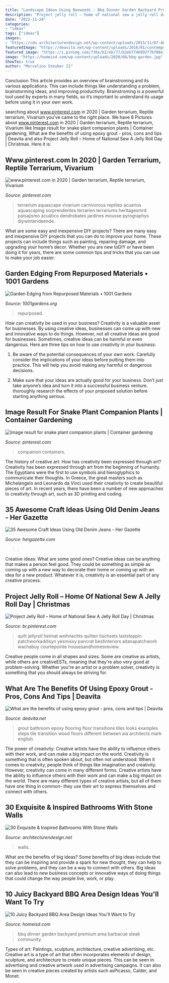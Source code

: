```yaml
---
title: "Landscape Ideas Using Boxwoods : Bbq Dinner Garden Backyard Premium Area Barbacue Steak Community"
description: "Project jelly roll – home of national sew a jelly roll day"
date: "2022-11-24"
categories:
- "ideas"
tags: ["ideas"]
images:
- "https://cdn.architecturendesign.net/wp-content/uploads/2015/11/07-AD-Natural-stone-wall-for-the-cabin-style-rustic-bathroom.jpg"
featuredImage: "https://deavita.net/wp-content/uploads/2016/01/contemporary-bathroom-epoxy-grout-floor-tiles-ideas.jpg"
featured_image: "https://i.pinimg.com/736x/b2/eb/77/b2eb7746992f7bf08e74b88ab7734e6c.jpg"
image: "https://homeisd.com/wp-content/uploads/2020/08/bbq-garden.jpg"
ShowToc: true
author: "Marcelino Steuber II"
---
```



Conclusion
This article provides an overview of brainstroming and its various applications. This can include things like understanding a problem, brainstorming ideas, and improving productivity. Brainstroming is a powerful tool used by experts in many fields, so it’s important to understand its usage before using it in your own work.

	

		
searching about www.pinterest.com in 2020 | Garden terrarium, Reptile terrarium, Vivarium you've came to the right place. We have 8 Pictures about www.pinterest.com in 2020 | Garden terrarium, Reptile terrarium, Vivarium like Image result for snake plant companion plants | Container gardening, What are the benefits of using epoxy grout - pros, cons and tips | Deavita and also Project Jelly Roll – Home of National Sew A Jelly Roll Day | Christmas. Here it is:
		
    
## Www.pinterest.com In 2020 | Garden Terrarium, Reptile Terrarium, Vivarium

<img loading=lazy src="https://i.pinimg.com/736x/83/9a/b0/839ab04bb10b8b1d2bf8a7b21f9ee228.jpg" onerror="this.onerror=null;this.src='https://tse1.mm.bing.net/th?id=OIP.zzrPqoVQvBBKd3oTJWnvEQHaJ4&amp;pid=15.1';" alt="www.pinterest.com in 2020 | Garden terrarium, Reptile terrarium, Vivarium">

_Source: pinterest.com_

>terrarium aquascape vivarium carnivorous reptiles acuarios aquascaping sorprendentes terrarien terrariums heritagesmrd paisajismo acuático dendrobates jardines mousse pyrographys diywinterideende. 

	

What are some easy and inexpensive DIY projects?
There are many easy and inexpensive DIY projects that you can do to improve your home. These projects can include things such as painting, repairing damage, and upgrading your home’s decor. Whether you are new toDIY or have been doing it for years, there are some common tips and tricks that you can use to make your job easier.

    
## Garden Edging From Repurposed Materials • 1001 Gardens

<img loading=lazy src="https://www.1001gardens.org/wp-content/uploads/2015/07/edging8.jpg" onerror="this.onerror=null;this.src='https://tse1.mm.bing.net/th?id=OIP.9y1odhFoXgd-EBwBwRuRYwHaJ4&amp;pid=15.1';" alt="Garden Edging from Repurposed Materials • 1001 Gardens">

_Source: 1001gardens.org_

>repurposed. 

	

How can creativity be used in your business?
Creativity is a valuable asset for businesses. By using creative ideas, businesses can come up with new and innovative ways to do things. However, not all creative ideas are good for businesses. Sometimes, creative ideas can be harmful or even dangerous. Here are three tips on how to use creativity in your business: 
1) Be aware of the potential consequences of your own work. Carefully consider the implications of your ideas before putting them into practice. This will help you avoid making any harmful or dangerous decisions. 

2) Make sure that your ideas are actually good for your business. Don’t just take anyone’s idea and turn it into a successful business venture. thoroughly research the effects of your proposed solution before starting anything serious.

    
## Image Result For Snake Plant Companion Plants | Container Gardening

<img loading=lazy src="https://i.pinimg.com/736x/b2/eb/77/b2eb7746992f7bf08e74b88ab7734e6c.jpg" onerror="this.onerror=null;this.src='https://tse4.mm.bing.net/th?id=OIP.SRM02_ryNqn8EnY6_CwynwAAAA&amp;pid=15.1';" alt="Image result for snake plant companion plants | Container gardening">

_Source: pinterest.com_

>companion containers. 

	

The history of creative art: How has creativity been expressed through art?
Creativity has been expressed through art from the beginning of humanity. The Egyptians were the first to use symbols and hieroglyphics to communicate their thoughts. In Greece, the great masters such as Michelangelo and Leonardo da Vinci used their creativity to create beautiful pieces of art. In recent years, there have been a number of new approaches to creativity through art, such as 3D printing and coding.

    
## 35 Awesome Craft Ideas Using Old Denim Jeans - Her Gazette

<img loading=lazy src="https://www.hergazette.com/wp-content/uploads/2020/01/Craft-Ideas-Using-Old-Denim-Jeans-3-1.jpg" onerror="this.onerror=null;this.src='https://tse4.mm.bing.net/th?id=OIP.O2HljGyjcBPffBt-YLKGBQHaK_&amp;pid=15.1';" alt="35 Awesome Craft Ideas Using Old Denim Jeans - Her Gazette">

_Source: hergazette.com_

>. 

	

Creative ideas: What are some good ones?
Creative ideas can be anything that makes a person feel good. They could be something as simple as coming up with a new way to decorate their home or coming up with an idea for a new product. Whatever it is, creativity is an essential part of any creative process.

    
## Project Jelly Roll – Home Of National Sew A Jelly Roll Day | Christmas

<img loading=lazy src="https://i.pinimg.com/736x/37/db/a9/37dba93049f98663d8208a2ab2cdeb64.jpg" onerror="this.onerror=null;this.src='https://tse1.mm.bing.net/th?id=OIP.hPnoOSVxDBWTKEtPLbcCWAHaHa&amp;pid=15.1';" alt="Project Jelly Roll – Home of National Sew A Jelly Roll Day | Christmas">

_Source: br.pinterest.com_

>quilt jellyroll heimat weihnachts quilten tischsets laststeppin patchworkaddisyn yesmissy pancrat bestinteriors aitanapatchwork wachabuy courtepointe housesandhomesreview. 

	

Creative people come in all shapes and sizes. Some are creative as artists, while others are creativeESTs, meaning that they're also very good at problem-solving. Whether you're an artist or a problem solver, creativity is something that you should always be striving for.

    
## What Are The Benefits Of Using Epoxy Grout - Pros, Cons And Tips | Deavita

<img loading=lazy src="https://deavita.net/wp-content/uploads/2016/01/contemporary-bathroom-epoxy-grout-floor-tiles-ideas.jpg" onerror="this.onerror=null;this.src='https://tse4.mm.bing.net/th?id=OIP.ZDRiL_dyXc645gdGAe-29wHaJ4&amp;pid=15.1';" alt="What are the benefits of using epoxy grout - pros, cons and tips | Deavita">

_Source: deavita.net_

>grout bathroom epoxy flooring floor transitions tiles looks examples steps tile transition wood floors different between aia architects mark english. 

	

The power of creativity: Creative artists have the ability to influence others with their work, and can make a big impact on the world.
Creativity is something that is often spoken about, but often not understood. When it comes to creativity, people think of things like imagination and creativity. However, creativity can come in many different forms. Creative artists have the ability to influence others with their work and can make a big impact on the world. There are many different types of creative artists, but all of them have one thing in common- they use their art to express themselves and connect with others.

    
## 30 Exquisite &amp; Inspired Bathrooms With Stone Walls

<img loading=lazy src="https://cdn.architecturendesign.net/wp-content/uploads/2015/11/07-AD-Natural-stone-wall-for-the-cabin-style-rustic-bathroom.jpg" onerror="this.onerror=null;this.src='https://tse2.mm.bing.net/th?id=OIP.W-yuw2cKY8NLeu9ktmxCFgHaLb&amp;pid=15.1';" alt="30 Exquisite &amp; Inspired Bathrooms With Stone Walls">

_Source: architecturendesign.net_

>walls. 

	

What are the benefits of big ideas?
Some benefits of big ideas include that they can be inspiring and provide a spark for new thought, they can help to solve problems, and they can be a way to connect with others. Big ideas can also lead to new business concepts or innovative ways of doing things that could change the way people live, work, or play.

    
## 10 Juicy Backyard BBQ Area Design Ideas You&#039;ll Want To Try

<img loading=lazy src="https://homeisd.com/wp-content/uploads/2020/08/bbq-garden.jpg" onerror="this.onerror=null;this.src='https://tse1.mm.bing.net/th?id=OIP.LrI9psNK0p4DqTQnlpCwYQHaE8&amp;pid=15.1';" alt="10 Juicy Backyard BBQ Area Design Ideas You&#039;ll Want to Try">

_Source: homeisd.com_

>bbq dinner garden backyard premium area barbacue steak community. 

	

Types of art: Paintings, sculpture, architecture, creative advertising, etc.
Creative art is a type of art that often incorporates elements of design, sculpture, and architecture to create unique pieces. This can be seen in advertising and creative artwork used in advertising campaigns. It can also be seen in creative pieces created by artists such asPicasso, Calder, and Monet.


